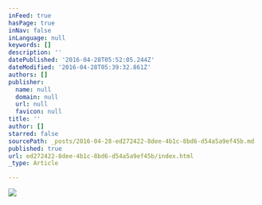 ```yaml
---
inFeed: true
hasPage: true
inNav: false
inLanguage: null
keywords: []
description: ''
datePublished: '2016-04-28T05:52:05.244Z'
dateModified: '2016-04-28T05:39:32.861Z'
authors: []
publisher:
  name: null
  domain: null
  url: null
  favicon: null
title: ''
author: []
starred: false
sourcePath: _posts/2016-04-28-ed272422-8dee-4b1c-8bd6-d54a5a9ef45b.md
published: true
url: ed272422-8dee-4b1c-8bd6-d54a5a9ef45b/index.html
_type: Article

---
```

![](https://the-grid-user-content.s3-us-west-2.amazonaws.com/bcaa5a0d-2b23-4dd1-8793-cb6cf2a84a53.jpg)